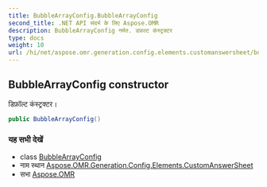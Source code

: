 ```yaml
---
title: BubbleArrayConfig.BubbleArrayConfig
second_title: .NET API संदर्भ के लिए Aspose.OMR
description: BubbleArrayConfig नर्मत. डफ़ल्ट कंस्ट्रक्टर
type: docs
weight: 10
url: /hi/net/aspose.omr.generation.config.elements.customanswersheet/bubblearrayconfig/bubblearrayconfig/
---
```

## BubbleArrayConfig constructor

डिफ़ॉल्ट कंस्ट्रक्टर।

```csharp
public BubbleArrayConfig()
```

### यह सभी देखें

* class [BubbleArrayConfig](../)
* नाम स्थान [Aspose.OMR.Generation.Config.Elements.CustomAnswerSheet](../../bubblearrayconfig/)
* सभा [Aspose.OMR](../../../)


